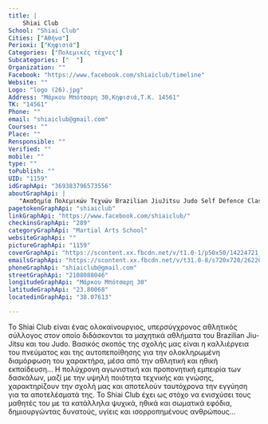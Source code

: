 ```yaml
---
title: |
    Shiai Club
School: "Shiai Club"
Cities: ["Αθήνα"]
Perioxi: ["Κηφισιά"]
Categories: ["Πολεμικές τέχνες"]
Subcategories: ["  "]
Organization: ""
Facebook: "https://www.facebook.com/shiaiclub/timeline"
Website: ""
Logo: "logo (26).jpg"
Address: "Μάρκου Mπότσαρη 30,Κηφισιά,Τ.Κ. 14561"
TK: "14561"
Phone: ""
email: "shiaiclub@gmail.com"
Courses: ""
Place: ""
Rensponsible: ""
Verified: ""
mobile: ""
type: ""
toPublish: ""
UID: "1159"
idGraphApi: "369383796573556"
aboutGraphApi: | 
   "Ακαδημία Πολεμικών Τεχνών Brazilian JiuJitsu Judo Self Defence Classes Personal &amp; Group Training "
pagetokenGraphApi: "shiaiclub"
linkGraphApi: "https://www.facebook.com/shiaiclub/"
checkinsGraphApi: "289"
categoryGraphApi: "Martial Arts School"
websiteGraphApi: ""
pictureGraphApi: "1159"
coverGraphApi: "https://scontent.xx.fbcdn.net/v/t1.0-1/p50x50/14224721_663186733859926_6936999465067540352_n.jpg?oh=0449ed1ade414a1d6e35ed2d3271ffce&amp;oe=5B087CA5"
emailsGraphApi: "https://scontent.xx.fbcdn.net/v/t31.0-8/s720x720/26220724_923377554507508_2353885813951687495_o.jpg?oh=fd84a4b4a2b683533465ce1160e593db&amp;oe=5B4236CA"
phoneGraphApi: "shiaiclub@gmail.com"
streetGraphApi: "2108088046"
longitudeGraphApi: "Μάρκου Μπότσαρη 30"
latitudeGraphApi: "23.80068"
locatedinGraphApi: "38.07613"

---
```


Το Shiai Club είναι ένας ολοκαίνουργιος, υπερσύγχρονος αθλητικός σύλλογος στον οποίο διδάσκονται τα μαχητικά αθλήματα του Brazilian Jiu-Jitsu και του Judo. Βασικός σκοπός της σχολής μας είναι η καλλιέργεια του πνεύματος και της αυτοπεποίθησης για την ολοκληρωμένη διαμόρφωση του χαρακτήρα, μέσα από την αθλητική και ηθική εκπαίδευση... Η πολύχρονη αγωνιστική και προπονητική εμπειρία των δασκάλων, μαζί με την υψηλή ποιότητα τεχνικής και γνώσης, χαρακτηρίζουν την σχολή μας και αποτελούν ταυτόχρονα την εγγύηση για τα αποτελέσματά της. Το Shiai Club έχει ως στόχο να ενισχύσει τους μαθητές του με τα κατάλληλα ψυχικά, ηθικά και σωματικά εφόδια, δημιουργώντας δυνατούς, υγίεις και ισορροπημένους ανθρώπους...

